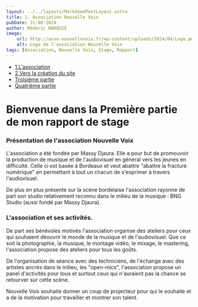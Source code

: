 ```yaml
---
layout: ../../layouts/MarkdownPostLayout.astro
title: 1. Association Nouvelle Voix
pubDate: 31-08-2024
author: Médéric MARQUIE
image: 
    url: http://asso-nouvellevoix.fr/wp-content/uploads/2024/04/Logo.png
    alt: Logo de l'association Nouvelle Voix
tags: [Association, Nouvelle Voix, Stage, Rapport]
---
```

 - [1.L'association](/rapport/1.asso_Nouvelle-Voix)
 - [2.Vers la création du site](/rapport/2.creation_maquette)
 - [Troisième partie](/rapport/3.wordpress)
 - [Quatrième partie](/rapport/4.le_stage)

# Bienvenue dans la Première partie de mon rapport de stage

### Présentation de l'association Nouvelle Voix

L'association a été fondée par Massy Djaura. 
Elle a pour but de promouvoir la production de musique et de l'audiovisuel en général vers les jeunes en difficulté. Celle ci est basée à Bordeaux et veut abattre "abattre la fracture numérique" en permettant à tout un chacun de s'exprimer à travers l'audiovisuel.

De plus en plus présente sur la scène bordelaise l'association rayonne de part son studio relativement reconnu dans le milieu de la musique : BNG Studio (aussi fondé par Massy Djaura).

### L'association et ses activités. 

De part ses bénévoles motivés l'association organise des ateliers pour ceux qui souhaient déouvrir le monde de la musique et de l'audiovisuel. Que ce soit la photographie, la musique, le montage vidéo, le mixage, le mastering, l'association propose des ateliers pour tous les goûts.

De l'organisation de séance avec des techniciens, de l'échange avec des artistes ancrés dans le milieu, les "open-mics", l'association propose un panel d'activités pour tous et surtout ceux qui n'auraient pas la chance se retourver sur cette scène.

Nouvelle Voix souhaite donner un coup de projecteur pour qui le souhaite et a de la motivation pour travailler et montrer son talent.